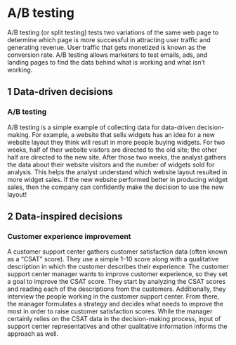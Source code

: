 # A/B testing

A/B testing (or split testing) tests two variations of the same web page to determine which page is more successful in attracting user traffic and generating revenue. User traffic that gets monetized is known as the conversion rate. A/B testing allows marketers to test emails, ads, and landing pages to find the data behind what is working and what isn’t working. 

## 1 Data-driven decisions

### A/B testing

A/B testing is a simple example of collecting data for data-driven decision-making. For example, a website that sells widgets has an idea for a new website layout they think will result in more people buying widgets. For two weeks, half of their website visitors are directed to the old site; the other half are directed to the new site. After those two weeks, the analyst gathers the data about their website visitors and the number of widgets sold for analysis. This helps the analyst understand which website layout resulted in more widget sales. If the new website performed better in producing widget sales, then the company can confidently make the decision to use the new layout!

## 2 Data-inspired decisions

### Customer experience improvement

A customer support center gathers customer satisfaction data (often known as a “CSAT” score). They use a simple 1–10 score along with a qualitative description in which the customer describes their experience. The customer support center manager wants to improve customer experience, so they set a goal to improve the CSAT score. They start by analyzing the CSAT scores and reading each of the descriptions from the customers. Additionally, they interview the people working in the customer support center. From there, the manager formulates a strategy and decides what needs to improve the most in order to raise customer satisfaction scores. While the manager certainly relies on the CSAT data in the decision-making process, input of support center representatives and other qualitative information informs the approach as well.
